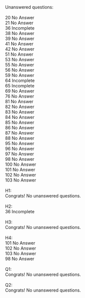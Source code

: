 Unanswered questions:<br /><br />20 No Answer<br />21 No Answer<br />36 Incomplete<br />38 No Answer<br />39 No Answer<br />41 No Answer<br />42 No Answer<br />51 No Answer<br />53 No Answer<br />55 No Answer<br />56 No Answer<br />59 No Answer<br />64 Incomplete<br />65 Incomplete<br />69 No Answer<br />76 No Answer<br />81 No Answer<br />82 No Answer<br />83 No Answer<br />84 No Answer<br />85 No Answer<br />86 No Answer<br />87 No Answer<br />88 No Answer<br />95 No Answer<br />96 No Answer<br />97 No Answer<br />98 No Answer<br />100 No Answer<br />101 No Answer<br />102 No Answer<br />103 No Answer<br /><br />H1:<br />Congrats! No unanswered questions.<br /><br />H2:<br />36 Incomplete<br /><br />H3:<br />Congrats! No unanswered questions.<br /><br />H4:<br />101 No Answer<br />102 No Answer<br />103 No Answer<br />98 No Answer<br /><br />Q1:<br />Congrats! No unanswered questions.<br /><br />Q2:<br />Congrats! No unanswered questions.<br /><br />
